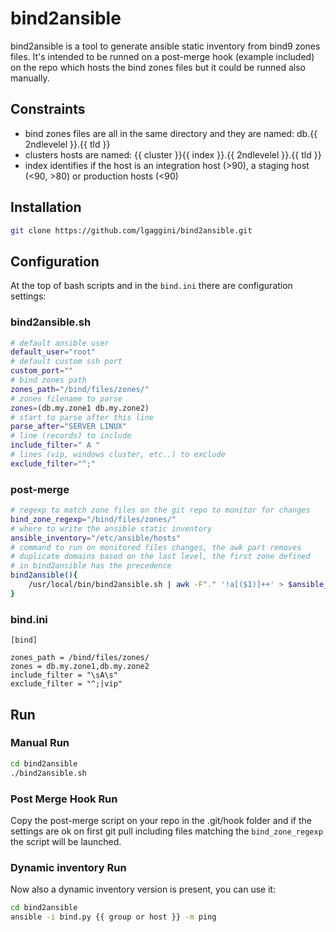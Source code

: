 # bind2ansible

bind2ansible is a tool to generate ansible static inventory from bind9 zones files. It's intended to be runned on a post-merge hook (example included) on the repo which hosts the bind zones files but it could be runned also manually.

## Constraints
* bind zones files are all in the same directory and they are named: db.{{ 2ndlevelel }}.{{ tld }}
* clusters hosts are named: {{ cluster }}{{ index }}.{{ 2ndlevelel }}.{{ tld }}
* index identifies if the host is an integration host (>90), a staging host (<90, >80) or production hosts (<90)

## Installation
```bash
git clone https://github.com/lgaggini/bind2ansible.git
```

## Configuration
At the top of bash scripts and in the `bind.ini` there are configuration settings:

### bind2ansible.sh

```bash
# default ansible user
default_user="root"
# default custom ssh port
custom_port=""
# bind zones path
zones_path="/bind/files/zones/"
# zones filename to parse
zones=(db.my.zone1 db.my.zone2)
# start to parse after this line
parse_after="SERVER LINUX"
# line (records) to include
include_filter=" A "
# lines (vip, windows cluster, etc..) to exclude
exclude_filter="^;"
```

### post-merge
```bash
# regexp to match zone files on the git repo to monitor for changes
bind_zone_regexp="/bind/files/zones/"
# where to write the ansible static inventory
ansible_inventory="/etc/ansible/hosts"
# command to run on monitored files changes, the awk part removes
# duplicate domains based on the last level, the first zone defined
# in bind2ansible has the precedence
bind2ansible(){
    /usr/local/bin/bind2ansible.sh | awk -F"." '!a[($1)]++' > $ansible_inventory
}
```

### bind.ini
```
[bind]

zones_path = /bind/files/zones/
zones = db.my.zone1,db.my.zone2
include_filter = "\sA\s"
exclude_filter = "^;|vip"
```


## Run
### Manual Run
```bash
cd bind2ansible
./bind2ansible.sh
```

### Post Merge Hook Run
Copy the post-merge script on your repo in the .git/hook folder and if the settings are ok on first git pull including files matching the `bind_zone_regexp` the script will be launched.

### Dynamic inventory Run
Now also a dynamic inventory version is present, you can use it:
```bash
cd bind2ansible
ansible -i bind.py {{ group or host }} -m ping
```
